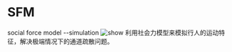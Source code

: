 # SFM
social force model --simulation
<img src="https://github.com/Wboyue/SFM/blob/main/result.gif" alt="show" />
利用社会力模型来模拟行人的运动特征，解决极端情况下的通道疏散问题。
